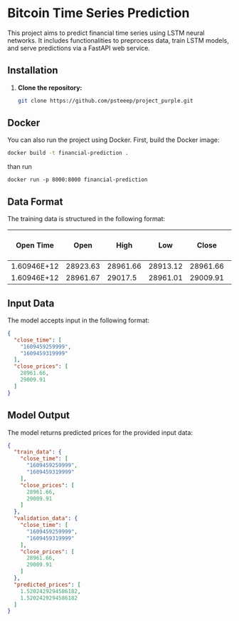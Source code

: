 # Bitcoin Time Series Prediction

This project aims to predict financial time series using LSTM neural networks. It includes functionalities to preprocess data, train LSTM models, and serve predictions via a FastAPI web service.

## Installation

1. **Clone the repository:**
    ```bash
    git clone https://github.com/psteeep/project_purple.git
    ```

## Docker

You can also run the project using Docker. First, build the Docker image:

```bash
docker build -t financial-prediction .
```
than run
```
docker run -p 8000:8000 financial-prediction
```

## Data Format

The training data is structured in the following format:

| Open Time   | Open      | High      | Low       | Close     | Volume    | Close Time | Quote Asset Volume | Number of Trades | Taker buy base asset volume | Taker buy quote asset volume |
|-------------|-----------|-----------|-----------|-----------|-----------|------------|---------------------|------------------|-----------------------------|------------------------------|
| 1.60946E+12 | 28923.63  | 28961.66  | 28913.12  | 28961.66  | 27.457032 | 1.60946E+12 | 794382.044          | 1292             | 16.777195                   | 485390.8268                  |
| 1.60946E+12 | 28961.67  | 29017.5   | 28961.01  | 29009.91  | 58.477501 | 1.60946E+12 | 1695802.897         | 1651             | 33.733818                   | 978176.4682                  |

## Input Data

The model accepts input in the following format:

```json
{
  "close_time": [
    "1609459259999",
    "1609459319999"
  ],
  "close_prices": [
    28961.66,
    29009.91
  ]
}
```

## Model Output

The model returns predicted prices for the provided input data:

```json
{
  "train_data": {
    "close_time": [
      "1609459259999",
      "1609459319999"
    ],
    "close_prices": [
      28961.66,
      29009.91
    ]
  },
  "validation_data": {
    "close_time": [
      "1609459259999",
      "1609459319999"
    ],
    "close_prices": [
      28961.66,
      29009.91
    ]
  },
  "predicted_prices": [
    1.5202429294586182,
    1.5202429294586182
  ]
}
```
